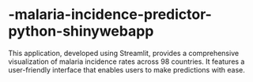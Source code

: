 # -malaria-incidence-predictor-python-shinywebapp
This application, developed using Streamlit, provides a comprehensive visualization of malaria incidence rates across 98 countries. It features a user-friendly interface that enables users to make predictions with ease. 

